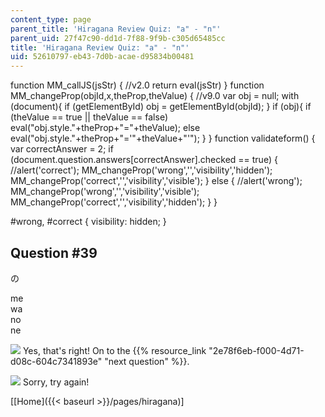 ```yaml
---
content_type: page
parent_title: 'Hiragana Review Quiz: "a" - "n"'
parent_uid: 27f47c90-dd1d-7f88-9f9b-c305d65485cc
title: 'Hiragana Review Quiz: "a" - "n"'
uid: 52610797-eb43-7d0b-acae-d95834b00481
---
```


function MM\_callJS(jsStr) { //v2.0 return eval(jsStr) } function MM\_changeProp(objId,x,theProp,theValue) { //v9.0 var obj = null; with (document){ if (getElementById) obj = getElementById(objId); } if (obj){ if (theValue == true || theValue == false) eval("obj.style."+theProp+"="+theValue); else eval("obj.style."+theProp+"='"+theValue+"'"); } } function validateform() { var correctAnswer = 2; if (document.question.answers\[correctAnswer\].checked == true) { //alert('correct'); MM\_changeProp('wrong','','visibility','hidden'); MM\_changeProp('correct','','visibility','visible'); } else { //alert('wrong'); MM\_changeProp('wrong','','visibility','visible'); MM\_changeProp('correct','','visibility','hidden'); } }

#wrong, #correct { visibility: hidden; }

Question #39
------------

の

 me  
 wa  
 no  
 ne

![](/resources/res-21g-01-kana-spring-2010/hiragana/hiragana-review-quiz-a-n/yokudeki.gif) Yes, that's right! On to the {{% resource_link "2e78f6eb-f000-4d71-d08c-604c7341893e" "next question" %}}.

![](/resources/res-21g-01-kana-spring-2010/hiragana/hiragana-review-quiz-a-n/chigau.gif) Sorry, try again!

  
\[[Home]({{< baseurl >}}/pages/hiragana)\]